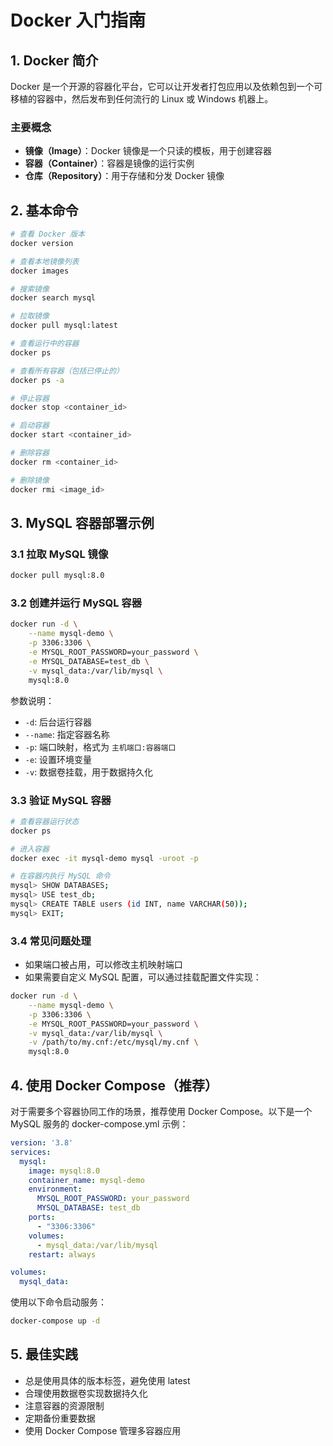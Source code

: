 # Docker 入门指南

## 1. Docker 简介
Docker 是一个开源的容器化平台，它可以让开发者打包应用以及依赖包到一个可移植的容器中，然后发布到任何流行的 Linux 或 Windows 机器上。

### 主要概念
- **镜像（Image）**：Docker 镜像是一个只读的模板，用于创建容器
- **容器（Container）**：容器是镜像的运行实例
- **仓库（Repository）**：用于存储和分发 Docker 镜像

## 2. 基本命令
```bash
# 查看 Docker 版本
docker version

# 查看本地镜像列表
docker images

# 搜索镜像
docker search mysql

# 拉取镜像
docker pull mysql:latest

# 查看运行中的容器
docker ps

# 查看所有容器（包括已停止的）
docker ps -a

# 停止容器
docker stop <container_id>

# 启动容器
docker start <container_id>

# 删除容器
docker rm <container_id>

# 删除镜像
docker rmi <image_id>
```

## 3. MySQL 容器部署示例

### 3.1 拉取 MySQL 镜像
```bash
docker pull mysql:8.0
```

### 3.2 创建并运行 MySQL 容器
```bash
docker run -d \
    --name mysql-demo \
    -p 3306:3306 \
    -e MYSQL_ROOT_PASSWORD=your_password \
    -e MYSQL_DATABASE=test_db \
    -v mysql_data:/var/lib/mysql \
    mysql:8.0
```

参数说明：
- `-d`: 后台运行容器
- `--name`: 指定容器名称
- `-p`: 端口映射，格式为 `主机端口:容器端口`
- `-e`: 设置环境变量
- `-v`: 数据卷挂载，用于数据持久化

### 3.3 验证 MySQL 容器
```bash
# 查看容器运行状态
docker ps

# 进入容器
docker exec -it mysql-demo mysql -uroot -p

# 在容器内执行 MySQL 命令
mysql> SHOW DATABASES;
mysql> USE test_db;
mysql> CREATE TABLE users (id INT, name VARCHAR(50));
mysql> EXIT;
```

### 3.4 常见问题处理
- 如果端口被占用，可以修改主机映射端口
- 如果需要自定义 MySQL 配置，可以通过挂载配置文件实现：
```bash
docker run -d \
    --name mysql-demo \
    -p 3306:3306 \
    -e MYSQL_ROOT_PASSWORD=your_password \
    -v mysql_data:/var/lib/mysql \
    -v /path/to/my.cnf:/etc/mysql/my.cnf \
    mysql:8.0
```

## 4. 使用 Docker Compose（推荐）
对于需要多个容器协同工作的场景，推荐使用 Docker Compose。以下是一个 MySQL 服务的 docker-compose.yml 示例：

```yaml
version: '3.8'
services:
  mysql:
    image: mysql:8.0
    container_name: mysql-demo
    environment:
      MYSQL_ROOT_PASSWORD: your_password
      MYSQL_DATABASE: test_db
    ports:
      - "3306:3306"
    volumes:
      - mysql_data:/var/lib/mysql
    restart: always

volumes:
  mysql_data:
```

使用以下命令启动服务：
```bash
docker-compose up -d
```

## 5. 最佳实践
- 总是使用具体的版本标签，避免使用 latest
- 合理使用数据卷实现数据持久化
- 注意容器的资源限制
- 定期备份重要数据
- 使用 Docker Compose 管理多容器应用
